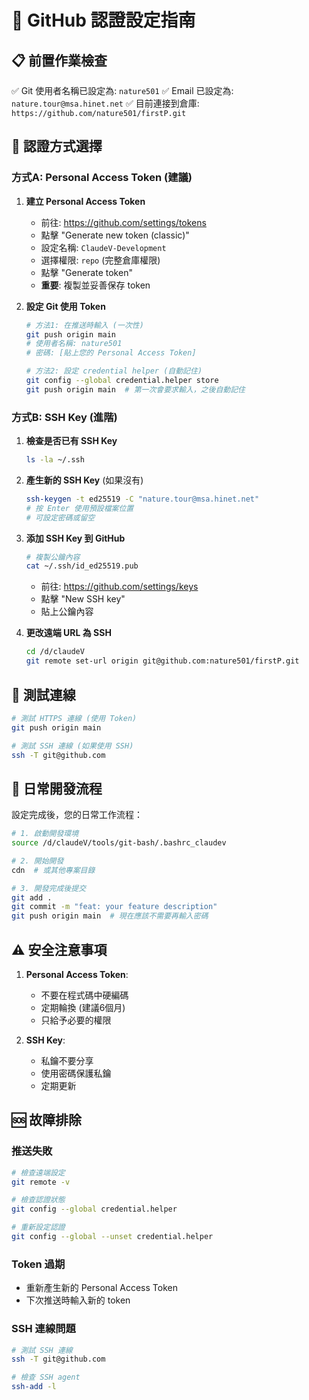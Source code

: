 # 🔐 GitHub 認證設定指南

## 📋 前置作業檢查

✅ Git 使用者名稱已設定為: `nature501`
✅ Email 已設定為: `nature.tour@msa.hinet.net`
✅ 目前連接到倉庫: `https://github.com/nature501/firstP.git`

## 🔑 認證方式選擇

### 方式A: Personal Access Token (建議)

1. **建立 Personal Access Token**
   - 前往: https://github.com/settings/tokens
   - 點擊 "Generate new token (classic)"
   - 設定名稱: `ClaudeV-Development`
   - 選擇權限: `repo` (完整倉庫權限)
   - 點擊 "Generate token"
   - **重要**: 複製並妥善保存 token

2. **設定 Git 使用 Token**
   ```bash
   # 方法1: 在推送時輸入 (一次性)
   git push origin main
   # 使用者名稱: nature501
   # 密碼: [貼上您的 Personal Access Token]

   # 方法2: 設定 credential helper (自動記住)
   git config --global credential.helper store
   git push origin main  # 第一次會要求輸入，之後自動記住
   ```

### 方式B: SSH Key (進階)

1. **檢查是否已有 SSH Key**
   ```bash
   ls -la ~/.ssh
   ```

2. **產生新的 SSH Key** (如果沒有)
   ```bash
   ssh-keygen -t ed25519 -C "nature.tour@msa.hinet.net"
   # 按 Enter 使用預設檔案位置
   # 可設定密碼或留空
   ```

3. **添加 SSH Key 到 GitHub**
   ```bash
   # 複製公鑰內容
   cat ~/.ssh/id_ed25519.pub
   ```
   - 前往: https://github.com/settings/keys
   - 點擊 "New SSH key"
   - 貼上公鑰內容

4. **更改遠端 URL 為 SSH**
   ```bash
   cd /d/claudeV
   git remote set-url origin git@github.com:nature501/firstP.git
   ```

## 🧪 測試連線

```bash
# 測試 HTTPS 連線 (使用 Token)
git push origin main

# 測試 SSH 連線 (如果使用 SSH)
ssh -T git@github.com
```

## 🔄 日常開發流程

設定完成後，您的日常工作流程：

```bash
# 1. 啟動開發環境
source /d/claudeV/tools/git-bash/.bashrc_claudev

# 2. 開始開發
cdn  # 或其他專案目錄

# 3. 開發完成後提交
git add .
git commit -m "feat: your feature description"
git push origin main  # 現在應該不需要再輸入密碼
```

## ⚠️ 安全注意事項

1. **Personal Access Token**:
   - 不要在程式碼中硬編碼
   - 定期輪換 (建議6個月)
   - 只給予必要的權限

2. **SSH Key**:
   - 私鑰不要分享
   - 使用密碼保護私鑰
   - 定期更新

## 🆘 故障排除

### 推送失敗
```bash
# 檢查遠端設定
git remote -v

# 檢查認證狀態
git config --global credential.helper

# 重新設定認證
git config --global --unset credential.helper
```

### Token 過期
- 重新產生新的 Personal Access Token
- 下次推送時輸入新的 token

### SSH 連線問題
```bash
# 測試 SSH 連線
ssh -T git@github.com

# 檢查 SSH agent
ssh-add -l
```